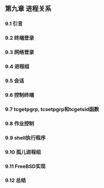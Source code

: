 ## 第九章 进程关系

### 9.1 引言

### 9.2 终端登录

### 9.3 网络登录

### 9.4 进程组

### 9.5 会话

### 9.6 控制终端

### 9.7 tcgetpgrp, tcsetpgrp和tcgetsid函数

### 9.8 作业控制

### 9.9 shell执行程序

### 9.10 孤儿进程组

### 9.11 FreeBSD实现

### 9.12 总结
